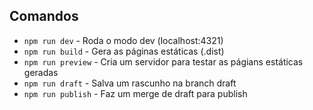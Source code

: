 ## Comandos
- `npm run dev` - Roda o modo dev (localhost:4321)
- `npm run build` - Gera as páginas estáticas (.dist)
- `npm run preview` - Cria um servidor para testar as págians estáticas geradas
- `npm run draft` - Salva um rascunho na branch draft
- `npm run publish` - Faz um merge de draft para publish